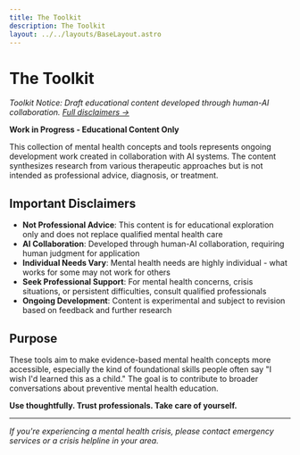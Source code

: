 ```yaml
---
title: The Toolkit
description: The Toolkit
layout: ../../layouts/BaseLayout.astro
---
```


# The Toolkit

_Toolkit Notice: Draft educational content developed through human-AI collaboration. [Full disclaimers →](/toolbox/)_

**Work in Progress - Educational Content Only**

This collection of mental health concepts and tools represents ongoing development work created in collaboration with AI systems. The content synthesizes research from various therapeutic approaches but is not intended as professional advice, diagnosis, or treatment.

## Important Disclaimers

- **Not Professional Advice**: This content is for educational exploration only and does not replace qualified mental health care
- **AI Collaboration**: Developed through human-AI collaboration, requiring human judgment for application
- **Individual Needs Vary**: Mental health needs are highly individual - what works for some may not work for others
- **Seek Professional Support**: For mental health concerns, crisis situations, or persistent difficulties, consult qualified professionals
- **Ongoing Development**: Content is experimental and subject to revision based on feedback and further research

## Purpose

These tools aim to make evidence-based mental health concepts more accessible, especially the kind of foundational skills people often say "I wish I'd learned this as a child." The goal is to contribute to broader conversations about preventive mental health education.

**Use thoughtfully. Trust professionals. Take care of yourself.**

---

_If you're experiencing a mental health crisis, please contact emergency services or a crisis helpline in your area._
